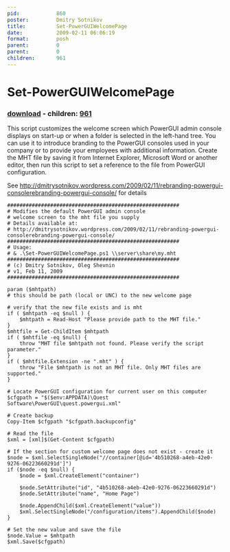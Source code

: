 ```yaml
---
pid:            860
poster:         Dmitry Sotnikov
title:          Set-PowerGUIWelcomePage
date:           2009-02-11 06:06:19
format:         posh
parent:         0
parent:         0
children:       961
---
```


# Set-PowerGUIWelcomePage

### [download](860.ps1) - children: [961](961.md)

This script customizes the welcome screen which PowerGUI admin console displays on start-up or when a folder is selected in the left-hand tree.
You can use it to introduce branding to the PowerGUI consoles used in your company or to provide your employees with additional information.
Create the MHT file by saving it from Internet Explorer, Microsoft Word or another editor, then run this script to set a reference to the file from PowerGUI configuration.

See http://dmitrysotnikov.wordpress.com/2009/02/11/rebranding-powergui-consolerebranding-powergui-console/ for details

```posh
########################################################
# Modifies the default PowerGUI admin console
# welcome screen to the mht file you supply
# Details available at:
# http://dmitrysotnikov.wordpress.com/2009/02/11/rebranding-powergui-consolerebranding-powergui-console/ 
########################################################
# Usage:
# & .\Set-PowerGUIWelcomePage.ps1 \\server\share\my.mht
########################################################
# (c) Dmitry Sotnikov, Oleg Shevnin
# v1, Feb 11, 2009
########################################################

param ($mhtpath)
# this should be path (local or UNC) to the new welcome page

# verify that the new file exists and is mht
if ( $mhtpath -eq $null ) {
	$mhtpath = Read-Host "Please provide path to the MHT file."
}
$mhtfile = Get-ChildItem $mhtpath
if ( $mhtfile -eq $null) { 
	throw "MHT file $mhtpath not found. Please verify the script parameter." 
}
if ( $mhtfile.Extension -ne ".mht" ) {
	throw "File $mhtpath is not an MHT file. Only MHT files are supported." 
}

# Locate PowerGUI configuration for current user on this computer
$cfgpath = "$($env:APPDATA)\Quest Software\PowerGUI\quest.powergui.xml"

# Create backup
Copy-Item $cfgpath "$cfgpath.backupconfig"

# Read the file
$xml = [xml]$(Get-Content $cfgpath)

# If the section for custom welcome page does not exist - create it
$node = $xml.SelectSingleNode("//container[@id='4b510268-a4eb-42e0-9276-06223660291d']")
if ($node -eq $null) {
	$node = $xml.CreateElement("container")
	
	$node.SetAttribute("id", "4b510268-a4eb-42e0-9276-06223660291d")
	$node.SetAttribute("name", "Home Page")
	
	$node.AppendChild($xml.CreateElement("value"))
	$xml.SelectSingleNode("/configuration/items").AppendChild($node)
}

# Set the new value and save the file
$node.Value = $mhtpath
$xml.Save($cfgpath)
```
